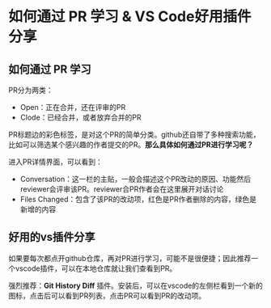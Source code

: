 # 如何通过 PR 学习 & VS Code好用插件分享

## 如何通过 PR 学习

PR分为两类：

* Open：正在合并，还在评审的PR
* Clode：已经合并，或者放弃合并的PR

PR标题边的彩色标签，是对这个PR的简单分类。github还自带了多种搜索功能，比如可以筛选某个感兴趣的作者提交的PR。**那么具体如何通过PR进行学习呢？**

进入PR详情界面，可以看到：

* Conversation：这一栏的主贴，一般会描述这个PR改动的原因、功能然后reviewer会评审该PR。reviewer合PR作者会在这里展开对话讨论
* Files Changed：包含了该PR的改动项，红色是PR作者删除的内容，绿色是新增的内容

## 好用的vs插件分享

如果要每次都点开github仓库，再对PR进行学习，可能不是很便捷；因此推荐一个vscode插件，可以在本地仓库就让我们查看到PR。

强烈推荐：**Git History Diff** 插件。安装后，可以在vscode的左侧栏看到一个新的图标，点击后可以看到PR列表，点击PR可以看到PR的改动项。
